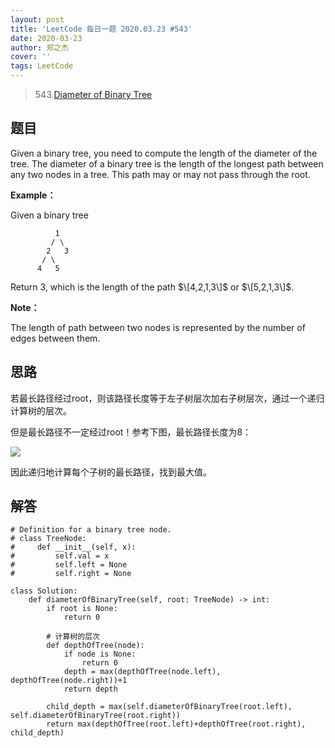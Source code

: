 ```yaml
---
layout: post
title: 'LeetCode 每日一题 2020.03.23 #543'
date: 2020-03-23
author: 郑之杰
cover: ''
tags: LeetCode
---
```


> 543.[Diameter of Binary Tree](https://leetcode-cn.com/problems/diameter-of-binary-tree/)

## 题目
Given a binary tree, you need to compute the length of the diameter of the tree. The diameter of a binary tree is the length of the longest path between any two nodes in a tree. This path may or may not pass through the root.

**Example：**

Given a binary tree
```
          1
         / \
        2   3
       / \     
      4   5   
```
Return 3, which is the length of the path $\[4,2,1,3\]$ or $\[5,2,1,3\]$.

**Note：**

The length of path between two nodes is represented by the number of edges between them.

## 思路
若最长路径经过root，则该路径长度等于左子树层次加右子树层次，通过一个递归计算树的层次。

但是最长路径不一定经过root！参考下图，最长路径长度为8：

![](https://pic.downk.cc/item/5e8b1436504f4bcb0424b452.jpg)

因此递归地计算每个子树的最长路径，找到最大值。

## 解答
```
# Definition for a binary tree node.
# class TreeNode:
#     def __init__(self, x):
#         self.val = x
#         self.left = None
#         self.right = None

class Solution:
    def diameterOfBinaryTree(self, root: TreeNode) -> int:
        if root is None:
            return 0

        # 计算树的层次
        def depthOfTree(node):
            if node is None:
                return 0
            depth = max(depthOfTree(node.left), depthOfTree(node.right))+1
            return depth
            
        child_depth = max(self.diameterOfBinaryTree(root.left), self.diameterOfBinaryTree(root.right))
        return max(depthOfTree(root.left)+depthOfTree(root.right), child_depth)
```